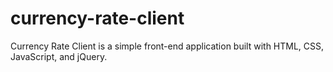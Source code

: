 # currency-rate-client
Currency Rate Client is a simple front-end application built with HTML, CSS, JavaScript, and jQuery.
